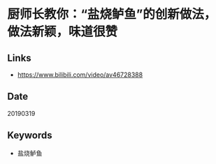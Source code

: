 # 厨师长教你：“盐烧鲈鱼”的创新做法，做法新颖，味道很赞

## Links

* <https://www.bilibili.com/video/av46728388>

## Date

20190319

## Keywords

* 盐烧鲈鱼
